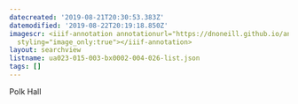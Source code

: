 ```yaml
---
datecreated: '2019-08-21T20:30:53.383Z'
datemodified: '2019-08-22T20:19:18.850Z'
imagescr: <iiif-annotation annotationurl="https://dnoneill.github.io/annotate/annotations/llnfvim3y0wqfuq51gmz.json"
  styling="image_only:true"></iiif-annotation>
layout: searchview
listname: ua023-015-003-bx0002-004-026-list.json
tags: []
---
```

Polk Hall